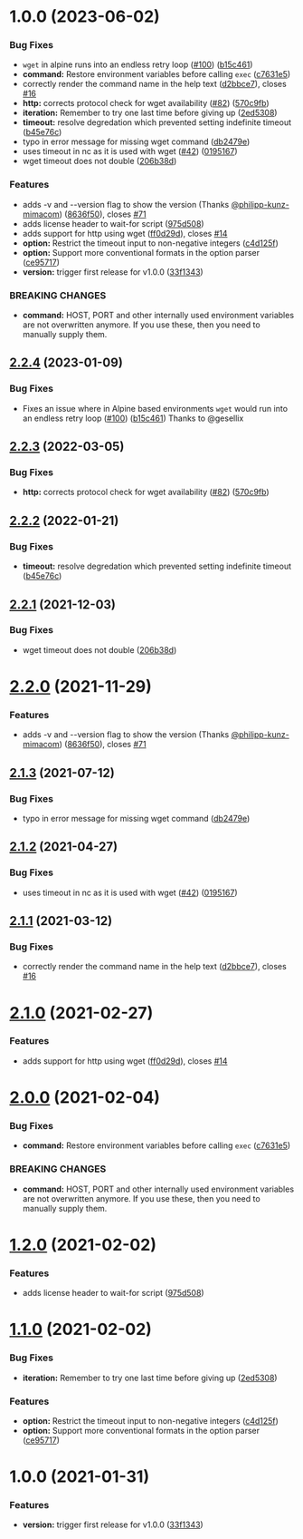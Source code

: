 # 1.0.0 (2023-06-02)


### Bug Fixes

* `wget` in alpine runs into an endless retry loop ([#100](https://github.com/danieleagle/wait-for/issues/100)) ([b15c461](https://github.com/danieleagle/wait-for/commit/b15c46119a7a2851c29a7e687d71eafb9fb8750a))
* **command:** Restore environment variables before calling `exec` ([c7631e5](https://github.com/danieleagle/wait-for/commit/c7631e52594858ff18d1ab563e111289f8f8b45e))
* correctly render the command name in the help text ([d2bbce7](https://github.com/danieleagle/wait-for/commit/d2bbce787871c67cdcfe1e614b90f96e1c3217f3)), closes [#16](https://github.com/danieleagle/wait-for/issues/16)
* **http:** corrects protocol check for wget availability ([#82](https://github.com/danieleagle/wait-for/issues/82)) ([570c9fb](https://github.com/danieleagle/wait-for/commit/570c9fbbfd4bd3f86deee2d1159d35c2b80806a4))
* **iteration:** Remember to try one last time before giving up ([2ed5308](https://github.com/danieleagle/wait-for/commit/2ed5308e39aa9fe462fde50dc491deedd8dbad75))
* **timeout:** resolve degredation which prevented setting indefinite timeout ([b45e76c](https://github.com/danieleagle/wait-for/commit/b45e76cba24166e52c7e1d71fb4c0f557c05de7d))
* typo in error message for missing wget command ([db2479e](https://github.com/danieleagle/wait-for/commit/db2479e4411441e8edc9188d002ee73b3d3e8e4e))
* uses timeout in nc as it is used with wget ([#42](https://github.com/danieleagle/wait-for/issues/42)) ([0195167](https://github.com/danieleagle/wait-for/commit/019516781dcca428cb0ee372e008e251e333f1ac))
* wget timeout does not double ([206b38d](https://github.com/danieleagle/wait-for/commit/206b38d01ddf0fe76ea35efadc4ebdfb6c877895))


### Features

* adds -v and --version flag to show the version (Thanks [@philipp-kunz-mimacom](https://github.com/philipp-kunz-mimacom)) ([8636f50](https://github.com/danieleagle/wait-for/commit/8636f50d4a83e3e1c44fafae7c3d63f2f3d8db49)), closes [#71](https://github.com/danieleagle/wait-for/issues/71)
* adds license header to wait-for script ([975d508](https://github.com/danieleagle/wait-for/commit/975d508c4839631c839de553fdca3c72c3628714))
* adds support for http using wget ([ff0d29d](https://github.com/danieleagle/wait-for/commit/ff0d29d11ecd99a8209c6dd3968fd14ab2878b5b)), closes [#14](https://github.com/danieleagle/wait-for/issues/14)
* **option:** Restrict the timeout input to non-negative integers ([c4d125f](https://github.com/danieleagle/wait-for/commit/c4d125f22d34dfa589509abd0103404a7ab2a222))
* **option:** Support more conventional formats in the option parser ([ce95717](https://github.com/danieleagle/wait-for/commit/ce95717bd98e65a447aa2f0de6ae64e52bbfbe65))
* **version:** trigger first release for v1.0.0 ([33f1343](https://github.com/danieleagle/wait-for/commit/33f13430ff5780b87ca646058e2b9c2bfba8a8f6))


### BREAKING CHANGES

* **command:** HOST, PORT and other internally used environment variables are not overwritten anymore. If you use these, then you need to manually supply them.

## [2.2.4](https://github.com/eficode/wait-for/compare/v2.2.3...v2.2.4) (2023-01-09)


### Bug Fixes

* Fixes an issue where in Alpine based environments `wget` would run into an endless retry loop ([#100](https://github.com/eficode/wait-for/issues/100)) ([b15c461](https://github.com/eficode/wait-for/commit/b15c46119a7a2851c29a7e687d71eafb9fb8750a)) Thanks to @gesellix

## [2.2.3](https://github.com/eficode/wait-for/compare/v2.2.2...v2.2.3) (2022-03-05)


### Bug Fixes

* **http:** corrects protocol check for wget availability ([#82](https://github.com/eficode/wait-for/issues/82)) ([570c9fb](https://github.com/eficode/wait-for/commit/570c9fbbfd4bd3f86deee2d1159d35c2b80806a4))

## [2.2.2](https://github.com/eficode/wait-for/compare/v2.2.1...v2.2.2) (2022-01-21)


### Bug Fixes

* **timeout:** resolve degredation which prevented setting indefinite timeout ([b45e76c](https://github.com/eficode/wait-for/commit/b45e76cba24166e52c7e1d71fb4c0f557c05de7d))

## [2.2.1](https://github.com/eficode/wait-for/compare/v2.2.0...v2.2.1) (2021-12-03)


### Bug Fixes

* wget timeout does not double ([206b38d](https://github.com/eficode/wait-for/commit/206b38d01ddf0fe76ea35efadc4ebdfb6c877895))

# [2.2.0](https://github.com/eficode/wait-for/compare/v2.1.3...v2.2.0) (2021-11-29)


### Features

* adds -v and --version flag to show the version (Thanks [@philipp-kunz-mimacom](https://github.com/philipp-kunz-mimacom)) ([8636f50](https://github.com/eficode/wait-for/commit/8636f50d4a83e3e1c44fafae7c3d63f2f3d8db49)), closes [#71](https://github.com/eficode/wait-for/issues/71)

## [2.1.3](https://github.com/eficode/wait-for/compare/v2.1.2...v2.1.3) (2021-07-12)


### Bug Fixes

* typo in error message for missing wget command ([db2479e](https://github.com/eficode/wait-for/commit/db2479e4411441e8edc9188d002ee73b3d3e8e4e))

## [2.1.2](https://github.com/eficode/wait-for/compare/v2.1.1...v2.1.2) (2021-04-27)


### Bug Fixes

* uses timeout in nc as it is used with wget ([#42](https://github.com/eficode/wait-for/issues/42)) ([0195167](https://github.com/eficode/wait-for/commit/019516781dcca428cb0ee372e008e251e333f1ac))

## [2.1.1](https://github.com/eficode/wait-for/compare/v2.1.0...v2.1.1) (2021-03-12)


### Bug Fixes

* correctly render the command name in the help text ([d2bbce7](https://github.com/eficode/wait-for/commit/d2bbce787871c67cdcfe1e614b90f96e1c3217f3)), closes [#16](https://github.com/eficode/wait-for/issues/16)

# [2.1.0](https://github.com/eficode/wait-for/compare/v2.0.0...v2.1.0) (2021-02-27)


### Features

* adds support for http using wget ([ff0d29d](https://github.com/eficode/wait-for/commit/ff0d29d11ecd99a8209c6dd3968fd14ab2878b5b)), closes [#14](https://github.com/eficode/wait-for/issues/14)

# [2.0.0](https://github.com/eficode/wait-for/compare/v1.2.0...v2.0.0) (2021-02-04)


### Bug Fixes

* **command:** Restore environment variables before calling `exec` ([c7631e5](https://github.com/eficode/wait-for/commit/c7631e52594858ff18d1ab563e111289f8f8b45e))


### BREAKING CHANGES

* **command:** HOST, PORT and other internally used environment variables are not overwritten anymore. If you use these, then you need to manually supply them.

# [1.2.0](https://github.com/eficode/wait-for/compare/v1.1.0...v1.2.0) (2021-02-02)


### Features

* adds license header to wait-for script ([975d508](https://github.com/eficode/wait-for/commit/975d508c4839631c839de553fdca3c72c3628714))

# [1.1.0](https://github.com/eficode/wait-for/compare/v1.0.0...v1.1.0) (2021-02-02)


### Bug Fixes

* **iteration:** Remember to try one last time before giving up ([2ed5308](https://github.com/eficode/wait-for/commit/2ed5308e39aa9fe462fde50dc491deedd8dbad75))


### Features

* **option:** Restrict the timeout input to non-negative integers ([c4d125f](https://github.com/eficode/wait-for/commit/c4d125f22d34dfa589509abd0103404a7ab2a222))
* **option:** Support more conventional formats in the option parser ([ce95717](https://github.com/eficode/wait-for/commit/ce95717bd98e65a447aa2f0de6ae64e52bbfbe65))

# 1.0.0 (2021-01-31)


### Features

* **version:** trigger first release for v1.0.0 ([33f1343](https://github.com/eficode/wait-for/commit/33f13430ff5780b87ca646058e2b9c2bfba8a8f6))
